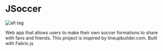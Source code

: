 # JSoccer

![alt tag](http://media.giphy.com/media/3oEduUJiHnn8k83p96/giphy.gif)

Web app that allows users to make their own soccer formations to share with fans and friends. This project is inspired by lineupbuilder.com. Built with Fabric.js
